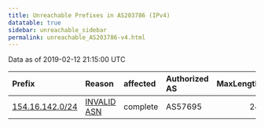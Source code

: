 ```yaml
---
title: Unreachable Prefixes in AS203786 (IPv4)
datatable: true
sidebar: unreachable_sidebar
permalink: unreachable_AS203786-v4.html
---
```


Data as of 2019-02-12 21:15:00 UTC


<div class="datatable-begin"></div>

| Prefix                                                   | Reason                                                                                                  | affected   | Authorized AS   |   MaxLength | Anchor                                           |   unreachable /24s |
|:---------------------------------------------------------|:--------------------------------------------------------------------------------------------------------|:-----------|:----------------|------------:|:-------------------------------------------------|-------------------:|
| [154.16.142.0/24](https://stat.ripe.net/154.16.142.0/24) | [INVALID ASN](https://rpki-validator.ripe.net/announcement-preview?asn=AS203786&prefix=154.16.142.0/24) | complete   | AS57695         |          24 | [AfriNIC](unreachable_AfriNIC_RPKI_Root-v4.html) |                  1 |

<div class="datatable-end"></div>